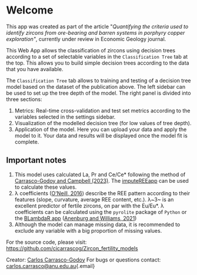 # Welcome

This app was created as part of the article "*Quantifying the criteria used to identify zircons from ore-bearing and barren systems in porphyry copper exploration"*, currently under review in Economic Geology journal.

This Web App allows the classification of zircons using decision trees according to a set of selectable variables in the `Classification Tree` tab at the top.
This allows you to build simple decision trees according to the data that you have available.

The `Classification Tree` tab allows to training and testing of a decision tree model based on the dataset of the publication above.
The left sidebar can be used to set up the tree depth of the model.
The right panel is divided into three sections:

1.  Metrics: Real-time cross-validation and test set metrics according to the variables selected in the settings sidebar.
2.  Visualization of the modelled decision tree (for low values of tree depth).
3.  Application of the model. Here you can upload your data and apply the model to it. Your data and results will be displayed once the model fit is complete.

## Important notes

1.  This model uses calculated La, Pr and Ce/Ce\* following the method of [Carrasco-Godoy and Campbell (2023)](https://link.springer.com/article/10.1007/s00410-023-02025-9). The [imputeREEapp](https://ccarr.shinyapps.io/ImputeREEapp) can be used to calculate these values.
2.  λ coefficients ([O'Neill, 2016](https://academic.oup.com/petrology/article/57/8/1463/2413419)) describe the REE pattern according to their features (slope, curvature, average REE content, etc.). λ~3~ is an excellent predictor of fertile zircons, on par with the Eu/Eu\*. λ coefficients can be calculated using the `pyrolite` package of `Python` or the [BLambdaR app](https://lambdar.rses.anu.edu.au/blambdar/) ([Anenburg and Williams, 2021](https://link.springer.com/article/10.1007/s11004-021-09959-5))
3.  Although the model can manage missing data, it is recommended to exclude any variable with a big proportion of missing values.

For the source code, please visit: <https://github.com/cicarrascog/Zircon_fertility_models>

Creator: [Carlos Carrasco-Godoy](https://cicarrascog.github.io) For bugs or questions contact: [carlos.carrasco\@anu.edu.au](mailto:carlos.carrasco@anu.edu.au){.email}
